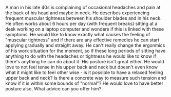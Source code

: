 A man in his late 40s is complaining of occasional headaches and pain at the back of his head and maybe in neck. He describes experiencing frequent muscular tightness between his shoulder blades and in his neck. He often works about 6 hours per day (with frequent breaks) sitting at a desk working on a laptop computer and wonders if this is linked with these symptoms.
He would like to know exactly what causes the feeling of "muscular tightness" and if there are any effective remedies he can start applying gradually and straight away. He can't really change the ergonmics of his work situation for the moment, so if these long periods of sitting have anything to do with the headaches or tightness he would like to know if there's anything he can do about it.
His posture isn't great either. He would love to not feel tense in his upper back and neck but doesn't even know what it might like to feel other wise - is it possible to have a relaxed feeling upper back and neck? Is there a concrete way to measure such tension and know if it is within some bounds of "normal"?
He would love to have better posture also. What advice can you offer him?